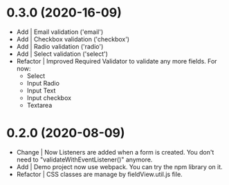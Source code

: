 **0.3.0** (2020-16-09)
==================
* Add | Email validation ('email')
* Add | Checkbox validation ('checkbox')
* Add | Radio validation ('radio')
* Add | Select validation ('select')
* Refactor | Improved Required Validator to validate any more fields. For now:
  * Select
  * Input Radio
  * Input Text
  * Input checkbox
  * Textarea

**0.2.0** (2020-08-09)
==================
* Change | Now Listeners are added when a form is created. You don't need to "validateWithEventListener()" anymore.
* Add | Demo project now use webpack. You can try the npm library on it.
* Refactor | CSS classes are manage by fieldView.util.js file.
